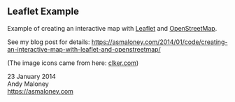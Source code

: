 Leaflet Example
--

Example of creating an interactive map with [Leaflet](https://leafletjs.com) and [OpenStreetMap](https://www.openstreetmap.org).

See my blog post for details: https://asmaloney.com/2014/01/code/creating-an-interactive-map-with-leaflet-and-openstreetmap/

(The image icons came from here: [clker.com](https://www.clker.com/clipart-google-maps-pin-blue.html))

23 January 2014  
Andy Maloney  
https://asmaloney.com
